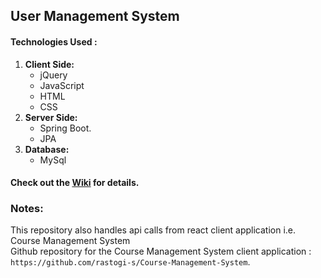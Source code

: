 ## User Management System

#### Technologies Used :
 1. **Client Side:**  
     * jQuery
     * JavaScript
     * HTML
     * CSS
 2. **Server Side:**
    * Spring Boot.
    * JPA
 3. **Database:**
    * MySql

#### Check out the [Wiki](https://github.com/rastogi-s/User-Management-WebDev/wiki) for details.

        
   
### Notes:
This repository also handles api calls from react client application i.e. Course Management System<br>
Github repository for the Course Management System client application : `https://github.com/rastogi-s/Course-Management-System`.

